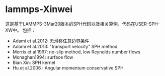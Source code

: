 # lammps-Xinwei
这是基于LAMMPS-3Mar20版本的SPH代码以及相关算例，代码在USER-SPH-XW中。
包括：
* Adami et al.2012: 无滑移任意边界条件
* Adami et al.2013: "transport velocity" SPH method
* Morris et al.1997: no-slip method, low Reynolds number flows
* Monaghan1994: surface flow
* Bian Xin: SPH kernel
* Hu et al.2006 : Angular momentum conservative SPH
